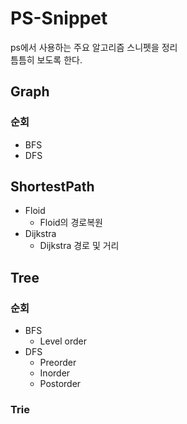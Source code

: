 # PS-Snippet
ps에서 사용하는 주요 알고리즘 스니펫을 정리  
틈틈히 보도록 한다.

## Graph
### 순회
- BFS
- DFS
## ShortestPath
- Floid
    - Floid의 경로복원
- Dijkstra
    - Dijkstra 경로 및 거리

## Tree
### 순회
- BFS
    - Level order
- DFS
    - Preorder
    - Inorder
    - Postorder
### Trie
